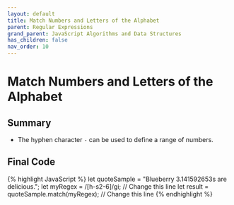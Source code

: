 ```yaml
---
layout: default
title: Match Numbers and Letters of the Alphabet
parent: Regular Expressions
grand_parent: JavaScript Algorithms and Data Structures
has_children: false
nav_order: 10
---
```

# Match Numbers and Letters of the Alphabet
## Summary
- The hyphen character `-` can be used to define a range of numbers.

## Final Code

{% highlight JavaScript %}
let quoteSample = "Blueberry 3.141592653s are delicious.";
let myRegex = /[h-s2-6]/gi; // Change this line
let result = quoteSample.match(myRegex); // Change this line
{% endhighlight %}